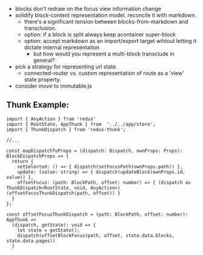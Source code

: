 * blocks don't redraw on the focus view information change
* solidify block-content representation model. reconcile it with markdown.
  * there's a significant tension between blocks-from-markdown and transclusion.
  * option: if a block is split always keep acontainer super-block
  * option: accept markdown as an import/export target wihtout letting it dictate internal representaiton
  	* but how would you represent a multi-block transclude in general?
* pick a strategy for representing url state.
  * connected-router vs. custom representation of route as a 'view' state property.
* consider move to immutable.js


## Thunk Example:

```
import { AnyAction } from 'redux'
import { RootState, AppThunk } from  '../../app/store';
import { ThunkDispatch } from 'redux-thunk';

//...

const mapDispatchToProps = (dispatch: Dispatch, ownProps: Props): BlockDispatchProps => {
  return {
    setSelected: () => { dispatch(setFocusPath(ownProps.path)) },
    update: (value: string) => { dispatch(updateBlock(ownProps.id, value)) },
    offsetFocus: (path: BlockPath, offset: number) => { (dispatch as ThunkDispatch<RootState, void, AnyAction>)(offsetFocusThunkDispatch(path, offset)) }
  }
};

const offsetFocusThunkDispatch = (path: BlockPath, offset: number): AppThunk =>
  (dispatch, getState): void => {
    let state = getState();
    dispatch(offsetBlockFocus(path, offset, state.data.blocks, state.data.pages))
  }

```
